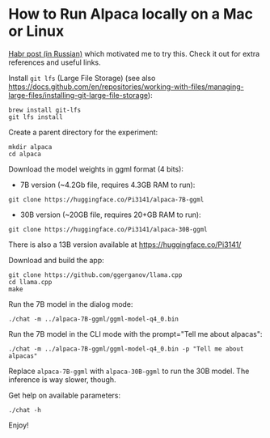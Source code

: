 # How to Run Alpaca locally on a Mac or Linux
[Habr post (in Russian)](https://habr.com/ru/news/t/723638/) which motivated me to try this. Check it out for extra references and useful links.

Install `git lfs` (Large File Storage) (see also https://docs.github.com/en/repositories/working-with-files/managing-large-files/installing-git-large-file-storage):
```
brew install git-lfs
git lfs install
```
Create a parent directory for the experiment:
```
mkdir alpaca
cd alpaca
```
Download the model weights in ggml format (4 bits):
- 7B version (~4.2Gb file, requires 4.3GB RAM to run):
```
git clone https://huggingface.co/Pi3141/alpaca-7B-ggml
```
- 30B version (~20GB file, requires 20+GB RAM to run):
```
git clone https://huggingface.co/Pi3141/alpaca-30B-ggml
```

There is also a 13B version available at https://huggingface.co/Pi3141/

Download and build the app:
```
git clone https://github.com/ggerganov/llama.cpp
cd llama.cpp
make
```
Run the 7B model in the dialog mode:
```
./chat -m ../alpaca-7B-ggml/ggml-model-q4_0.bin
```
Run the 7B model in the CLI mode with the prompt="Tell me about alpacas":
```
./chat -m ../alpaca-7B-ggml/ggml-model-q4_0.bin -p "Tell me about alpacas"
```
Replace `alpaca-7B-ggml` with `alpaca-30B-ggml` to run the 30B model. The inference is way slower, though.

Get help on available parameters:
```
./chat -h
```
Enjoy!
